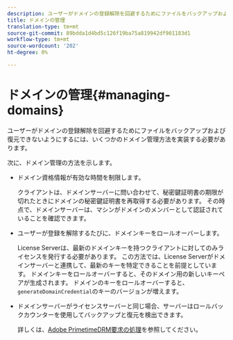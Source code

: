 ```yaml
---
description: ユーザーがドメインの登録解除を回避するためにファイルをバックアップおよび復元できないようにするには、いくつかのドメイン管理方法を実装する必要があります。
title: ドメインの管理
translation-type: tm+mt
source-git-commit: 89bdda1d4bd5c126f19ba75a819942df901183d1
workflow-type: tm+mt
source-wordcount: '202'
ht-degree: 0%

---
```



# ドメインの管理{#managing-domains}

ユーザーがドメインの登録解除を回避するためにファイルをバックアップおよび復元できないようにするには、いくつかのドメイン管理方法を実装する必要があります。

次に、ドメイン管理の方法を示します。

* ドメイン資格情報が有効な時間を制限します。

   クライアントは、ドメインサーバーに問い合わせて、秘密鍵証明書の期限が切れたときにドメインの秘密鍵証明書を再取得する必要があります。 その時点で、ドメインサーバーは、マシンがドメインのメンバーとして認証されていることを確認できます。
* ユーザーが登録を解除するたびに、ドメインキーをロールオーバーします。

   License Serverは、最新のドメインキーを持つクライアントに対してのみライセンスを発行する必要があります。 この方法では、License Serverがドメインサーバーと連携して、最新のキーを特定できることを前提としています。 ドメインキーをロールオーバーすると、そのドメイン用の新しいキーペアが生成されます。 ドメインのキーをロールオーバーすると、`generateDomainCredential`のキーのバージョンが増えます。
* ドメインサーバーがライセンスサーバーと同じ場合、サーバーはロールバックカウンターを使用してバックアップと復元を検出できます。

   詳しくは、[Adobe PrimetimeDRM要求の処理](../../protecting-content/implementing-the-license-server/processing-drm-requests.md)を参照してください。


